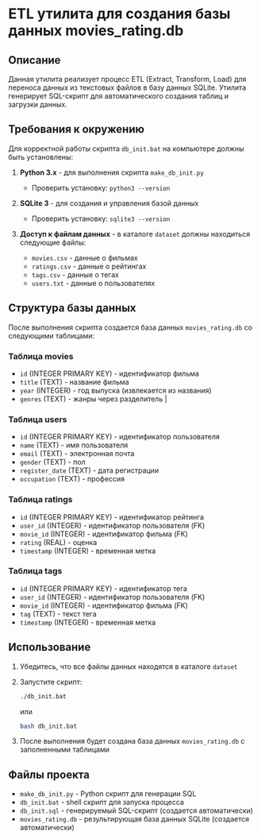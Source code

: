 # ETL утилита для создания базы данных movies_rating.db

## Описание

Данная утилита реализует процесс ETL (Extract, Transform, Load) для переноса данных из текстовых файлов в базу данных SQLite. Утилита генерирует SQL-скрипт для автоматического создания таблиц и загрузки данных.

## Требования к окружению

Для корректной работы скрипта `db_init.bat` на компьютере должны быть установлены:

1. **Python 3.x** - для выполнения скрипта `make_db_init.py`
   - Проверить установку: `python3 --version`

2. **SQLite 3** - для создания и управления базой данных
   - Проверить установку: `sqlite3 --version`

3. **Доступ к файлам данных** - в каталоге `dataset` должны находиться следующие файлы:
   - `movies.csv` - данные о фильмах
   - `ratings.csv` - данные о рейтингах
   - `tags.csv` - данные о тегах
   - `users.txt` - данные о пользователях

## Структура базы данных

После выполнения скрипта создается база данных `movies_rating.db` со следующими таблицами:

### Таблица movies
- `id` (INTEGER PRIMARY KEY) - идентификатор фильма
- `title` (TEXT) - название фильма
- `year` (INTEGER) - год выпуска (извлекается из названия)
- `genres` (TEXT) - жанры через разделитель |

### Таблица users
- `id` (INTEGER PRIMARY KEY) - идентификатор пользователя
- `name` (TEXT) - имя пользователя
- `email` (TEXT) - электронная почта
- `gender` (TEXT) - пол
- `register_date` (TEXT) - дата регистрации
- `occupation` (TEXT) - профессия

### Таблица ratings
- `id` (INTEGER PRIMARY KEY) - идентификатор рейтинга
- `user_id` (INTEGER) - идентификатор пользователя (FK)
- `movie_id` (INTEGER) - идентификатор фильма (FK)
- `rating` (REAL) - оценка
- `timestamp` (INTEGER) - временная метка

### Таблица tags
- `id` (INTEGER PRIMARY KEY) - идентификатор тега
- `user_id` (INTEGER) - идентификатор пользователя (FK)
- `movie_id` (INTEGER) - идентификатор фильма (FK)
- `tag` (TEXT) - текст тега
- `timestamp` (INTEGER) - временная метка

## Использование

1. Убедитесь, что все файлы данных находятся в каталоге `dataset`
2. Запустите скрипт:
   ```bash
   ./db_init.bat
   ```
   или
   ```bash
   bash db_init.bat
   ```

3. После выполнения будет создана база данных `movies_rating.db` с заполненными таблицами

## Файлы проекта

- `make_db_init.py` - Python скрипт для генерации SQL
- `db_init.bat` - shell скрипт для запуска процесса
- `db_init.sql` - генерируемый SQL-скрипт (создается автоматически)
- `movies_rating.db` - результирующая база данных SQLite (создается автоматически)


